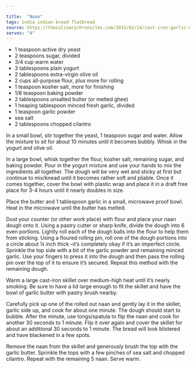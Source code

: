 ```yaml
---

title:  "Naan"
tags: india indian bread flatbread
source: https://theculinarychronicles.com/2015/02/14/cast-iron-garlic-naan/
serves: "4"
---
```

* 1 teaspoon active dry yeast
* 2 teaspoons sugar, divided
* 3/4 cup warm water
* 3 tablespoons plain yogurt
* 2 tablespoons extra-virgin olive oil
* 2 cups all-purpose flour, plus more for rolling
* 1 teaspoon kosher salt, more for finishing
* 1/8 teaspoon baking powder
* 2 tablespoons unsalted butter (or melted ghee)
* 1 heaping tablespoon minced fresh garlic, divided
* 1 teaspoon garlic powder
* sea salt
* 2 tablespoons chopped cilantro

In a small bowl, stir together the yeast, 1 teaspoon sugar and water. Allow the mixture to sit for about 10 minutes until it becomes bubbly. Whisk in the yogurt and olive oil.

In a large bowl, whisk together the flour, kosher salt, remaining sugar, and baking powder. Pour in the yogurt mixture and use your hands to mix the ingredients all together. The dough will be very wet and sticky at first but continue to mix/knead until it becomes rather soft and pliable. Once it comes together, cover the bowl with plastic wrap and place it in a draft free place for 3-4 hours until it nearly doubles in size.

Place the butter and 1 tablespoon garlic in a small, microwave proof bowl. Heat in the microwave until the butter has melted.

Dust your counter (or other work place) with flour and place your naan dough onto it. Using a pastry cutter or sharp knife, divide the dough into 6 even portions. Lightly roll each of the dough balls into the flour to help them from sticking. Using a floured rolling pin, roll one of the dough portions into a circle about ¼ inch thick –it’s completely okay if it’s an imperfect circle. Sprinkle the top side with a bit of the garlic powder and remaining minced garlic. Use your fingers to press it into the dough and then pass the rolling pin over the top of it to ensure it’s secured. Repeat this method with the remaining dough.

Warm a large cast-iron skillet over medium-high heat until it’s nearly smoking. Be sure to have a lid large enough to fit the skillet and have the bowl of garlic butter with pastry brush nearby.

Carefully pick up one of the rolled out naan and gently lay it in the skillet, garlic side up, and cook for about one minute. The dough should start to bubble. After the minute, use tongs/spatula to flip the naan and cook for another 30 seconds to 1 minute. Flip it over again and cover the skillet for about an additional 30 seconds to 1 minute. The bread will look blistered and have blackened in a few spots.

Remove the naan from the skillet and generously brush the top with the garlic butter. Sprinkle the tops with a few pinches of sea salt and chopped cilantro. Repeat with the remaining 5 naan. Serve warm.
